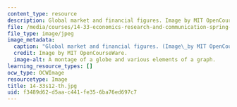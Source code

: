 ```yaml
---
content_type: resource
description: Global market and financial figures. Image by MIT OpenCourseWare.
file: /media/courses/14-33-economics-research-and-communication-spring-2012/f3489d62d5aac441fe356ba76ed697c7_14-33s12-th.jpg
file_type: image/jpeg
image_metadata:
  caption: "Global market and financial figures. (Image\_by MIT OpenCourseWare.)"
  credit: Image by MIT OpenCourseWare.
  image-alt: A montage of a globe and various elements of a graph.
learning_resource_types: []
ocw_type: OCWImage
resourcetype: Image
title: 14-33s12-th.jpg
uid: f3489d62-d5aa-c441-fe35-6ba76ed697c7
---
```

